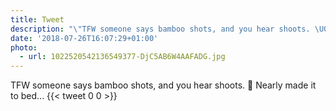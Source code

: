 ```yaml
---
title: Tweet
description: "\"TFW someone says bamboo shots, and you hear shoots. \U0001F43C Nearly made it to bed... \""
date: '2018-07-26T16:07:29+01:00'
photo:
  - url: 1022520542136549377-DjC5AB6W4AAFADG.jpg
---
```

TFW someone says bamboo shots, and you hear shoots. 🐼 Nearly made it to bed... 
      {{< tweet 0 0 >}}
    
